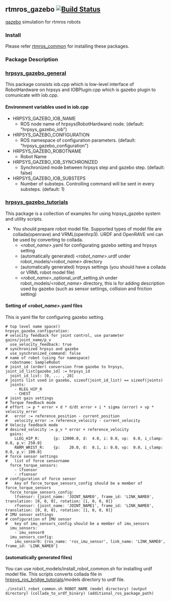 rtmros_gazebo  [![Build Status](https://travis-ci.org/start-jsk/rtmros_gazebo.png)](https://travis-ci.org/start-jsk/rtmros_gazebo)
-------------

[gazebo] simulation for rtmros robots

### Install

Please refer [rtmros_common] for installing these packages.

### Package Description

### [hrpsys_gazebo_general]

This package consists iob.cpp which is low-level interface of RobotHardware on hrpsys and IOBPlugin.cpp which is gazebo plugin to comunicate with iob.cpp.

#### Environment variables used in iob.cpp

- HRPSYS_GAZEBO_IOB_NAME
    - ROS node name of hrpsys(RobotHardware) node. (default: "hrpsys_gazebo_iob")
- HRPSYS_GAZEBO_CONFIGURATION
    - ROS namespace of configuration parameters. (default: "hrpsys_gazebo_configuration")
- HRPSYS_GAZEBO_ROBOTNAME
    - Robot Name
- HRPSYS_GAZEBO_IOB_SYNCHRONIZED
    - Synchronized mode between  hrpsys step and gazebo step. (default: false)
- HRPSYS_GAZEBO_IOB_SUBSTEPS
    - Number of substeps. Controlling command will be sent in every substeps. (default: 1)

### [hrpsys_gazebo_tutorials]

This package is a collection of examples for using hrpsys_gazebo system and utility scripts.

- You should prepare robot model file. Supported types of model file are collada(openrave) and VRML(openhrp3). URDF and OpenRAVE xml can be used by converting to collada.
    - *&lt;robot_name&gt;*.yaml for configurating gazebo setting and hrpsys setting
    - (automatically generated) *&lt;robot_name&gt;*.urdf under robot_models/*&lt;robot_name&gt;* directory
    - (automatically generated) hrpsys settings (you should have a collada or VRML robot model file)
    - *&lt;robot_name&gt;*_optional_urdf_setting.sh under robot_models/*&lt;robot_name&gt;* directory, this is for adding description used by gazebo (such as sensor settings, collision and friction setting)

#### Setting of *&lt;robot_name&gt;*.yaml files

This is yaml file for configuring gazebo setting.

    # top level name space()
    hrpsys_gazebo_configuration:
    # velocity feedback for joint control, use parameter gains/joint_name/p_v
      use_velocity_feedback: true
    # synchronized hrpsys and gazebo
      use_synchronized_command: false
    # name of robot (using for namespace)
      robotname: SampleRobot
    # joint_id (order) conversion from gazebo to hrpsys, joint_id_list[gazebo_id] := hrpsys_id
      joint_id_list: [0, ... , 28]
    # joints list used in gazebo, sizeof(joint_id_list) == sizeof(joints)
      joints:
        - RLEG_HIP_R
        - CHEST
    # joint gain settings
    # Torque feedback mode
    # effort := p * error + d * d/dt error + i * sigma (error) + vp * velocity_error
    #   error := reference_position - current_position
    #   velocity_error := reference_velocity - current_velocity
    # Velociy feedback mode
    # desired_velocity := p_v * error + reference_velocity
      gains:
        LLEG_HIP_R:      {p: 12000.0, d:  4.0, i: 0.0, vp:  6.0, i_clamp: 0.0, p_v: 250.0}
        RARM_WRIST_R:    {p:    20.0, d:  0.1, i: 0.0, vp:  0.0, i_clamp: 0.0, p_v: 100.0}
    # force sensor settings
    #   list of force sensorname
      force_torque_sensors:
        - lfsensor
        - rfsensor
    # configuration of force sensor
    #   key of force_torque_sensors_config should be a member of force_torque_sensors
      force_torque_sensors_config:
        lfsensor: {joint_name: 'JOINT_NAME0', frame_id: 'LINK_NAME0', translation: [0, 0, 0], rotation: [1, 0, 0, 0]}
        rfsensor: {joint_name: 'JOINT_NAME1', frame_id: 'LINK_NAME0', translation: [0, 0, 0], rotation: [1, 0, 0, 0]}
    # IMU sensor settings
    # configuration of IMU sensor
    #   key of imu_sensors_config should be a member of imu_sensors
      imu_sensors:
        - imu_sensor0
      imu_sensors_config:
        imu_sensor0: {ros_name: 'ros_imu_sensor', link_name: 'LINK_NAME0', frame_id: 'LINK_NAME0'}

#### (automatically generated files)

You can use robot_models/install_robot_common.sh for installing urdf model file. This scripts converts collada file in [hrpsys_ros_bridge_tutorials]/models directory to urdf file. 

    ./install_robot_common.sh ROBOT_NAME (model directory) (output directory) (collada_to_urdf_binary) (additional_ros_package_path)

[gazebo]:http://gazebosim.org
[rtmros_common]:https://github.com/start-jsk/rtmros_common
[hrpsys_gazebo_general]:https://github.com/start-jsk/rtmros_gazebo/tree/master/hrpsys_gazebo_general
[hrpsys_gazebo_tutorials]:https://github.com/start-jsk/rtmros_gazebo/tree/master/hrpsys_gazebo_tutorials
[hrpsys_ros_bridge_tutorials]:https://github.com/start-jsk/rtmros_tutorials/tree/master/hrpsys_ros_bridge_tutorials
